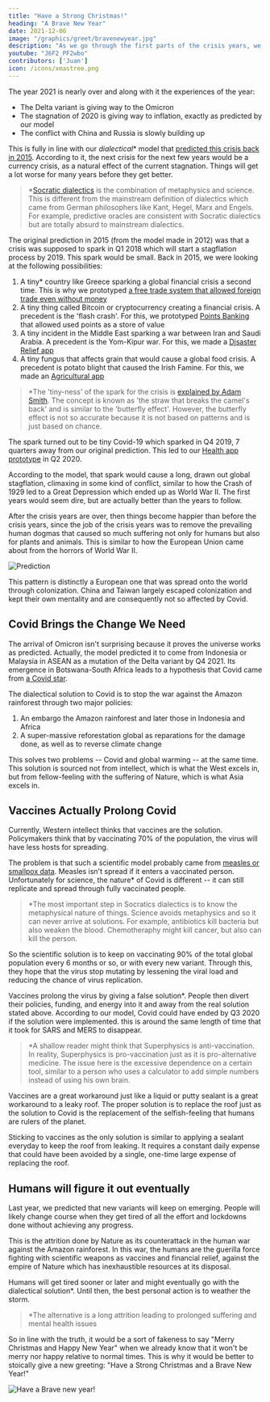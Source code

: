```yaml
---
title: "Have a Strong Christmas!"
heading: "A Brave New Year"
date: 2021-12-06
image: "/graphics/greet/bravenewyear.jpg"
description: "As we go through the first parts of the crisis years, we wish everyone a strong Christmas and a Brave New Year ahead!"
youtube: "J6F2_PF2wbo"
contributors: ['Juan']
icon: /icons/xmastree.png
---
```



The year 2021 is nearly over and along with it the experiences of the year:

- The Delta variant is giving way to the Omicron 
- The stagnation of 2020 is giving way to inflation, exactly as predicted by our model 
- The conflict with China and Russia is slowly building up

This is fully in line with our <i>dialectical</i>* model that [predicted this crisis back in 2015](/social/supersociology/precrisis-years). According to it, the next crisis for the next few years would be a currency crisis, as a natural effect of the current stagnation. Things will get a lot worse for many years before they get better.

> *[Socratic dialectics](/superphysics/principles/chapter-11) is the combination of metaphysics and science. This is different from the mainstream definition of dialectics which came from German philosophers like Kant, Hegel, Marx and Engels. For example, predictive oracles are consistent with Socratic dialectics but are totally absurd to mainstream dialectics.


<!-- Behind every human mind is a desire for something or things. Mentality creates reality and so reality will match that desire. For example , the Jews and Muslims sincerely believe in an end of days and so there is a regular end of days for them. Chinese believe that China is the center of the universe and so China now is the center of the manufacturing universe.  -->

The original prediction in 2015 (from the model made in 2012) was that a crisis was supposed to spark in Q1 2018 which will start a stagflation process by 2019. This spark would be small. Back in 2015, we were looking at the following possibilities:

1. A tiny* country like Greece sparking a global financial crisis a second time. This is why we prototyped [a free trade system that allowed foreign trade even without money](https://www.pantrypoints.com/trisactions/world/)
2. A tiny thing called Bitcoin or cryptocurrency creating a financial crisis. A precedent is the 'flash crash'. For this, we prototyped [Points Banking](https://pantrypoints.com/banking/) that allowed used points as a store of value
3. A tiny incident in the Middle East sparking a war between Iran and Saudi Arabia. A precedent is the Yom-Kipur war.  For this, we made a [Disaster Relief app](https://circle.pantrypoints.com/)
4. A tiny fungus that affects grain that would cause a global food crisis. A precedent is potato blight that caused the Irish Famine. For this, we made an [Agricultural app](https://pantrypoints.com/farm)


> *The 'tiny-ness' of the spark for the crisis is [explained by Adam Smith](/social/economics/fallacies/profit-maximization-is-absurd). The concept is known as 'the straw that breaks the camel's back' and is similar to the 'butterfly effect'. However, the butterfly effect is not so accurate because it is not based on patterns and is just based on chance.   


The spark turned out to be tiny Covid-19 which sparked in Q4 2019, 7 quarters away from our original prediction. This led to our [Health app prototype](https://pantrypoints.com/health) in Q2 2020. 

<!-- > *Our failure criteria would be 8 quarters. This means if the crisis did not spark by Q1 2020, then the whole prediction would be random chance. -->


According to the model, that spark would cause a long, drawn out global stagflation, climaxing in some kind of conflict, similar to how the Crash of 1929 led to a Great Depression which ended up as World War II. The first years would seem dire, but are actually better than the years to follow. 

After the crisis years are over, then things become happier than before the crisis years, since the job of the crisis years was to remove the prevailing human dogmas that caused so much suffering not only for humans but also for plants and animals. This is similar to how the European Union came about from the horrors of World War II. 

![Prediction](/graphics/prediction.jpg)

This pattern is distinctly a European one that was spread onto the world through colonization. China and Taiwan largely escaped colonization and kept their own mentality and are consequently not so affected by Covid.


## Covid Brings the Change We Need

The arrival of Omicron isn't surprising because it proves the universe works as predicted. Actually, the model predicted it to come from Indonesia or Malaysia in ASEAN as a mutation of the Delta variant by Q4 2021. Its emergence in Botswana-South Africa leads to a hypothesis that Covid came from [a Covid star](/bio/solutions/covid-star). <!-- focusing on quality instead of quantity.* -->

The dialectical solution to Covid is to stop the war against the Amazon rainforest through two major policies: 

1. An embargo the Amazon rainforest and later those in Indonesia and Africa
2. A super-massive reforestation global as reparations for the damage done, as well as to reverse climate change

This solves two problems -- Covid and global warming -- at the same time. This solution is sourced not from intellect, which is what the West excels in, but from fellow-feeling with the suffering of Nature, which is what Asia excels in. 


## Vaccines Actually Prolong Covid

Currently, Western intellect thinks that <!-- most of the world believes --> vaccines are the solution. Policymakers think that by vaccinating 70% of the population, the virus will have less hosts for spreading.

The problem is that such a scientific model probably came from [measles or smallpox data](https://pubmed.ncbi.nlm.nih.gov/6879000/). Measles isn't spread if it enters a vaccinated person. Unfortunately for science, the nature* of Covid is different -- it can still replicate and spread through fully vaccinated people.

> *The most important step in Socratics dialectics is to know the metaphysical nature of things. Science avoids metaphysics and so it can never arrive at solutions. For example, antibiotics kill bacteria but also weaken the blood. Chemotheraphy might kill cancer, but also can kill the person.


So the scientific solution is to keep on vaccinating 90% of the total global population every 6 months or so, or with every new variant. Through this, they hope that the virus stop mutating by lessening the viral load and reducing the chance of virus replication.

Vaccines prolong the virus by giving a false solution*. People then divert their policies, funding, and energy into it and away from the real solution stated above. According to our model, Covid could have ended by Q3 2020 if the solution were implemented. this is around the same length of time that it took for SARS and MERS to disappear.  


> *A shallow reader might think that Superphysics is anti-vaccination. In reality, Superphysics is pro-vaccination just as it is pro-alternative medicine. The issue here is the excessive dependence on a certain tool, similar to a person who uses a calculator to add simple numbers instead of using his own brain.  



Vaccines are a great workaround just like a liquid or putty sealant is a great workaround to a leaky roof. The proper solution is to replace the roof just as the solution to Covid is the replacement of the selfish-feeling that humans are rulers of the planet. 

Sticking to vaccines as the only solution is similar to applying a sealant everyday to keep the roof from leaking. It requires a constant daily expense that could have been avoided by a single, one-time large expense of replacing the roof.   


## Humans will figure it out eventually

Last year, we predicted that new variants will keep on emerging. People will likely change course when they get tired of all the effort and lockdowns done without achieving any progress. 

This is the attrition done by Nature as its counterattack in the human war against the Amazon rainforest. In this war, the humans are the guerilla force fighting with scientific weapons as vaccines and financial relief, against the empire of Nature which has inexhaustible resources at its disposal. 

Humans will get tired sooner or later and might eventually go with the dialectical solution*. Until then, the best personal action is to weather the storm. 


> *The alternative is a long attrition leading to prolonged suffering and mental health issues


<!-- This solution is the exactly the same one for global warming disasters. Two birds with one stone. 

COP26 was technically a failure, but not a huge one. So we expect Covid and global warming disasters to continue. The slow solution is that after the baby boomers all die, the millennials will implement the solution that their imperalistic generation of their fathers*

Baby boomers are unskilled in tech. 

> *Those fathers merely carried over the imperliaistic mentality from their fathers who got from theirs. 
 -->

<!-- As of the moment, Judeo-Christianity is the dominant organized metaphysicsl belief system (i.e. religion) and so it would be more interesting to switch to Asian traditions such as Hinduism, Buddhism, and Taoism.
 -->
<!-- advanced intelectually, but very backward morally. It the job of Asia to push the heart of humanity against the Western brain that is heartlessly destroying the planet for the sake of GDP growth which leads to money and material pleasures.  -->

So in line with the truth, it would be a sort of fakeness to say "Merry Christmas and Happy New Year" when we already know that it won't be merry nor happy relative to normal times. This is why it would be better to stoically give a new greeting: "Have a Strong Christmas and a Brave New Year!"

![Have a Brave new year!](/graphics/greet/bravenewyear.jpg)
